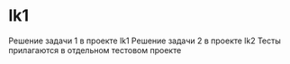 # lk1
Решение задачи 1 в проекте lk1
Решение задачи 2 в проекте lk2 
Тесты прилагаются в отдельном тестовом проекте
